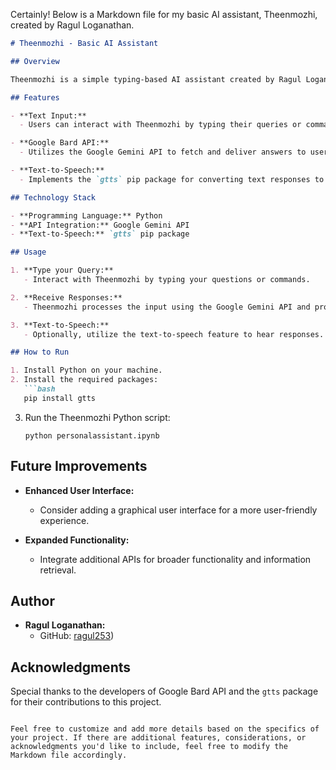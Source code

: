 Certainly! Below is a Markdown file for my basic AI assistant, Theenmozhi, created by Ragul Loganathan.

```markdown
# Theenmozhi - Basic AI Assistant

## Overview

Theenmozhi is a simple typing-based AI assistant created by Ragul Loganathan. It utilizes the Google Gemini API to deliver answers and has been developed using Python. The assistant includes the `gtts` pip package for text-to-speech functionality.

## Features

- **Text Input:**
  - Users can interact with Theenmozhi by typing their queries or commands.

- **Google Bard API:**
  - Utilizes the Google Gemini API to fetch and deliver answers to user queries.

- **Text-to-Speech:**
  - Implements the `gtts` pip package for converting text responses to speech.

## Technology Stack

- **Programming Language:** Python
- **API Integration:** Google Gemini API
- **Text-to-Speech:** `gtts` pip package

## Usage

1. **Type your Query:**
   - Interact with Theenmozhi by typing your questions or commands.

2. **Receive Responses:**
   - Theenmozhi processes the input using the Google Gemini API and provides responses.

3. **Text-to-Speech:**
   - Optionally, utilize the text-to-speech feature to hear responses.

## How to Run

1. Install Python on your machine.
2. Install the required packages:
   ```bash
   pip install gtts
   ```

3. Run the Theenmozhi Python script:
   ```
   python personalassistant.ipynb
   ```

## Future Improvements

- **Enhanced User Interface:**
  - Consider adding a graphical user interface for a more user-friendly experience.

- **Expanded Functionality:**
  - Integrate additional APIs for broader functionality and information retrieval.

## Author

- **Ragul Loganathan:**
  - GitHub: [ragul253](https://github.com/ragul253))

## Acknowledgments

Special thanks to the developers of Google Bard API and the `gtts` package for their contributions to this project.

```

Feel free to customize and add more details based on the specifics of your project. If there are additional features, considerations, or acknowledgments you'd like to include, feel free to modify the Markdown file accordingly.
